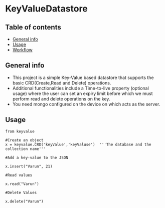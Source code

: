 # KeyValueDatastore
## Table of contents
* [General info](#general-info)
* [Usage](#Usage)
* [Workflow](#workflow)

## General info
* This project is a simple Key-Value based datastore that supports the basic CRD(Create,Read and Delete) operations.
* Additional functionalities include a Time-to-live property (optional usage) where the user can set an expiry limit before which we must perform read and delete operations on the key. 
* You need mongo configured on the device on which acts as the server. 

## Usage
```
from keyvalue

#Create an object 
x = keyvalue.CRD('keyValue','keyValuse')  '''The database and the collection name'''

#Add a key-value to the JSON

x.insert("Varun", 21)

#Read values 

x.read("Varun")

#Delete Values

x.delete("Varun")
```

